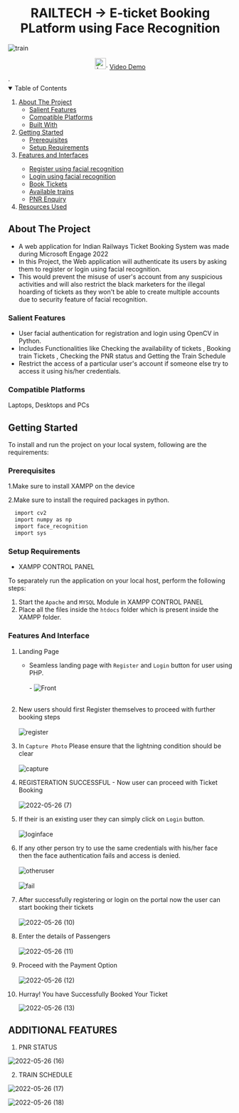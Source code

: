 <h1 align="center"> RAILTECH -> E-ticket Booking PLatform using Face Recognition   
</h1>
<p align="center">
  
 ![train](https://user-images.githubusercontent.com/106253763/170776728-50b885cb-bcc7-4c7d-b72b-1ed53d1cdfc3.png)


  <p align="center">  
 <img src="https://upload.wikimedia.org/wikipedia/commons/thumb/4/44/Microsoft_logo.svg/480px-Microsoft_logo.svg.png" alt="Logo" width="25" height="25">·
 <a target="_blank" href="#">Video Demo</a>
</p>
    ·
<!-- TABLE OF CONTENTS -->
<details open="open">
  <summary>Table of Contents</summary>
  <ol>
    <li>
      <a href="#about-the-project">About The Project</a>
      <ul>
        <li><a href="#salient-features">Salient Features</a></li>
        <li><a href="#compatible-platforms">Compatible Platforms</a></li>
        <li><a href="#built-with">Built With</a></li>
      </ul>
    </li>
    <li>
      <a href="#Getting Started">Getting Started</a>
      <ul>
        <li><a href="#prerequisites">Prerequisites</a></li>
        <li><a href="#Setup Requirements">Setup Requirements</a></li>
      </ul>
    </li>
    <li><a href="#Features and Interfaces">Features and Interfaces</a></li><ul>
       <li><a href="#Register using facial recognition">Register using facial recognition</a></li>
       <li><a href="#Login using facial recognition">Login using facial recognition</a></li>
       <li><a href="#Book Tickets">Book Tickets</a></li>
       <li><a href="#Available trains">Available trains</a></li>
       <li><a href="#PNR Enquiry">PNR Enquiry</a></li>
     </ul>
    <li><a href="#resources-used">Resources Used</a></li>
  </ol>
</details>

  <!-- ABOUT THE PROJECT -->

## About The Project
* A web application for Indian Railways Ticket Booking System was made during Microsoft Engage 2022
* In this Project, the Web application will authenticate its users by asking them to register or login using facial recognition.  
* This would prevent the misuse of user's account from any suspicious activities and will also restrict the black marketers for the illegal 
  hoarding of tickets as they won't be able to create multiple accounts due to security feature of facial recognition. 
  

### Salient Features
* User facial authentication for registration and login using OpenCV in Python.
* Includes Functionalities like Checking the availability of tickets , Booking train Tickets , Checking the PNR status and  Getting the Train Schedule  
* Restrict the access of a particular user's account if someone else try to access it using his/her credentials.

### Compatible Platforms
Laptops, Desktops and PCs


<!-- INSTALLATIONS -->

## Getting Started
To install and run the project on your local system, following are the requirements:
### Prerequisites

1.Make sure to install XAMPP on the device

2.Make sure to install the required packages in python. 
```sh
  import cv2
  import numpy as np
  import face_recognition
  import sys
```
### Setup Requirements

* XAMPP CONTROL PANEL 

To separately run the application on your local host, perform the following steps:

1. Start the `Apache` and `MYSQL` Module in XAMPP CONTROL PANEL
2. Place all the files inside the `htdocs` folder which is present inside the XAMPP folder.



### Features And Interface


1. Landing Page 
   - Seamless landing page with `Register` and `Login` button for user using PHP.<br />
    <br />-
    ![Front](https://user-images.githubusercontent.com/106253763/170714568-b5af49c0-8608-48d9-8fc9-ff4ef4d687c8.png)
   <br>
     
 2.  New users should first Register themselves to proceed with further booking steps<br>
     <br>
      ![register](https://user-images.githubusercontent.com/106253763/170767207-07d3608e-aec7-4de1-879b-45d357aaad46.png)
     <br>

 3.  In `Capture Photo` Please ensure that the lightning condition should be clear<br>
     <br>
   ![capture](https://user-images.githubusercontent.com/106253763/170767507-d51f9297-f6e7-4656-87dc-14944731e90c.png)
    <br>

 4. REGISTERATION SUCCESSFUL - Now user can proceed with Ticket Booking<br>
     <br>
    ![2022-05-26 (7)](https://user-images.githubusercontent.com/106253763/170720177-e9426ec3-860a-4410-8b9f-93d1edbc6b94.png)
     <br>   
    
5.  If their is an existing user they can simply click on `Login` button.<br>
     <br>
     ![loginface](https://user-images.githubusercontent.com/106253763/170768973-995afc79-363b-4bdd-a5ee-ac87d46bb142.png)
     <br>
6.  If any other person try to use the same credentials with his/her face then the face authentication fails and access is denied.<br>
     <br>
     ![otheruser](https://user-images.githubusercontent.com/106253763/170769602-9b54ef19-8325-474b-b712-6d75b4513d4c.png)<br>
      <br>
      ![fail](https://user-images.githubusercontent.com/106253763/170769834-c7d33861-1a3b-4ec8-8906-ec307ea9d475.png)
      <br>
7.  After successfully registering or login on the portal now the user can start booking their tickets<br>
      <br>
    ![2022-05-26 (10)](https://user-images.githubusercontent.com/106253763/170771126-209326ca-62bc-4efc-acfb-f605d66174f1.png)
      <br>
8. Enter the details of Passengers<br>
      <br>
     ![2022-05-26 (11)](https://user-images.githubusercontent.com/106253763/170771300-429c1425-d6db-4536-a5d6-8022cc672418.png)
      <br>
9. Proceed with the Payment Option<br>
    <br>
   ![2022-05-26 (12)](https://user-images.githubusercontent.com/106253763/170771415-64e17e30-2201-4962-bef8-16871f6ad8d6.png)
    <br>
10. Hurray! You have Successfully Booked Your Ticket<br>

     ![2022-05-26 (13)](https://user-images.githubusercontent.com/106253763/170771615-f7646fdf-f843-4140-b79e-e2b6b83f1512.png)
     <br>
     
 ## ADDITIONAL FEATURES 
 
  1. PNR STATUS 

   ![2022-05-26 (16)](https://user-images.githubusercontent.com/106253763/170772532-72411982-3022-48b1-a7cd-7f0215684014.png)
   
   
  2. TRAIN SCHEDULE

     
![2022-05-26 (17)](https://user-images.githubusercontent.com/106253763/170772755-0b76dbf3-9f71-48d6-8e0b-15b01bf148d0.png)

![2022-05-26 (18)](https://user-images.githubusercontent.com/106253763/170772798-91c4fbd9-e4a2-4812-8dd7-301e3f034220.png)



